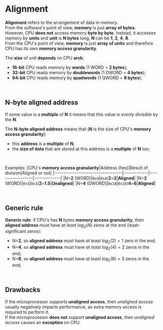 # Alignment
**Alignment** refers to the arrangement of data in memory.<br>
From the software's point of view, **memory** is just **array of bytes**.<br>
However, CPU **does not** access memory **byte by byte**. Instead, it accesses memory by **units** and **unit** is **N bytes** long, **N** can be **1**, **2**, **4**, **8**.<br>
From the CPU's point of view, **memory** is just **array of units** and therefore CPU has its own **memory access granularity**.<br>

The **size** of *unit* **depends** on CPU **arch**:
- **16-bit** CPU reads memory by **words** (1 WORD = **2 bytes**);
- **32-bit** CPU reads memory by **doublewords** (1 DWORD = **4 bytes**);
- **64-bit** CPU reads memory by **quadwords** (1 QWORD = **8 bytes**);

<br>

## N-byte aligned address
If some value is a **multiple** of **N** it means that this value is *evenly divisible* by the **N**.<br>

The **N-byte aligned address** means that (**N** is the size of CPU's **memory access granularity**):
- this **address** is a **multiple** of **N**;
- the **size of data** that are stored at this address is a **multiple** of **N** too;

<br>

Examples:
|CPU's **memory access granularity**|Address (hex)|Result of division|Aligned or not|
|:----------------------------------|:------------|:-----------------|:-------------|
|N=**2** (WORD)|`0x4`|`0x4`/**2**=**2**|**Aligned**|
|N=**2** (WORD)|`0x3`|`0x3`/**2**=**1.5**|**Unaligned**|
|N=**4** (DWORD)|`0x18`|`0x18`/**4**=**6**|**Aligned**|

<br>

## Generic rule
**Generic rule**: if CPU's has **N** bytes **memory access granularity**, then **aligned address** must have *at least* $`log_2(N)`$ zeros at the end (least-significant zeros):
- N=**2**, so **aligned address** must have *at least* $`log_2(2) = 1`$ zero in the end;
- N=**4**, so **aligned address** must have *at least* $`log_2(4) = 2`$ zeros in the end;
- N=**8**, so **aligned address** must have *at least* $`log_2(8) = 3`$ zeros in the end;

<br>

## Drawbacks
If the microprocessor *supports* **unaligned access**, then *unaligned access* usually negatively impacts performance, as extra memory access is required to perform it.<br>
If the microprocessor **does not** *support* **unaligned access**, then *unaligned access* causes an **exception** on CPU.<br>
